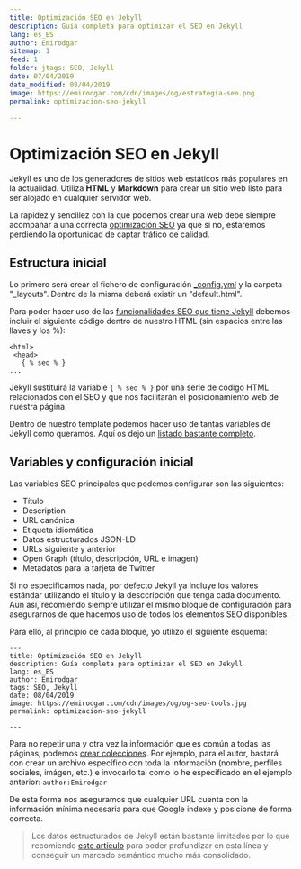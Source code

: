 ```yaml
---
title: Optimización SEO en Jekyll
description: Guía completa para optimizar el SEO en Jekyll
lang: es_ES
author: Emirodgar
sitemap: 1
feed: 1
folder: jtags: SEO, Jekyll
date: 07/04/2019
date_modified: 08/04/2019
image: https://emirodgar.com/cdn/images/og/estrategia-seo.png
permalink: optimizacion-seo-jekyll

---
```


# Optimización SEO en Jekyll

Jekyll es uno de los generadores de sitios web estáticos más populares en la actualidad. Utiliza **HTML** y **Markdown** para crear un sitio web listo para ser alojado en cualquier servidor web. 

La rapidez y sencillez con la que podemos crear una web debe siempre acompañar a una correcta [optimización SEO](factores-seo) ya que si no, estaremos perdiendo la oportunidad de captar tráfico de calidad.

## Estructura inicial

Lo primero será crear el fichero de configuración [_config.yml](https://github.com/mmistakes/jekyll-theme-basically-basic/blob/master/_config.yml) y la carpeta "_layouts". Dentro de la misma deberá existir un "default.html".

Para poder hacer uso de las [funcionalidades SEO que tiene Jekyll](http://jekyll.github.io/jekyll-seo-tag/usage/) debemos incluir el siguiente código dentro de nuestro HTML (sin espacios entre las llaves y los %):

```
<html>
 <head>
   { % seo % }
...
```

Jekyll sustituirá la variable ```{ % seo % }``` por una serie de código HTML relacionados con el SEO y que nos facilitarán el posicionamiento web de nuestra página.

Dentro de nuestro template podemos hacer uso de tantas variables de Jekyll como queramos. Aquí os dejo un [listado bastante completo](https://jekyllrb.com/docs/variables/).

## Variables y configuración inicial

Las variables SEO principales que podemos configurar son las siguientes:

-   Título
-   Description
-   URL canónica
-  Etiqueta idiomática
-   Datos estructurados JSON-LD
-   URLs siguiente y anterior
-   Open Graph (título, descripción, URL e imagen)
-   Metadatos para la tarjeta de Twitter

Si no especificamos nada, por defecto Jekyll ya incluye los valores estándar utilizando el título y la desccripción que tenga cada documento. Aún así, recomiendo siempre utilizar el mismo bloque de configuración para asegurarnos de que hacemos uso de todos los elementos SEO disponibles.

Para ello, al principio de cada bloque, yo utilizo el siguiente esquema:

```
---
title: Optimización SEO en Jekyll
description: Guía completa para optimizar el SEO en Jekyll
lang: es_ES
author: Emirodgar
tags: SEO, Jekyll
date: 08/04/2019
image: https://emirodgar.com/cdn/images/og/og-seo-tools.jpg
permalink: optimizacion-seo-jekyll

---
```

Para no repetir una y otra vez la información que es común a todas las páginas, podemos [crear colecciones](http://jekyll.github.io/jekyll-seo-tag/advanced-usage/#author-information). Por ejemplo, para el autor, bastará con crear un archivo específico con toda la información (nombre, perfiles sociales, imágen, etc.) e invocarlo tal como lo he especificado en el ejemplo anterior: ```author:Emirodgar```

De esta forma nos aseguramos que cualquier URL cuenta con la información mínima necesaria para que Google indexe y posicione de forma correcta.

> Los datos estructurados de Jekyll están bastante limitados por lo que recomiendo [este artículo](http://aramzs.github.io/jekyll/schema-dot-org/2018/04/27/how-to-make-your-jekyll-site-structured.html)  para poder profundizar en esta línea y conseguir un marcado semántico mucho más consolidado.
<!--stackedit_data:
eyJoaXN0b3J5IjpbMTkxNjgzMDM1MCwyMDI1ODc2NTY2XX0=
-->
